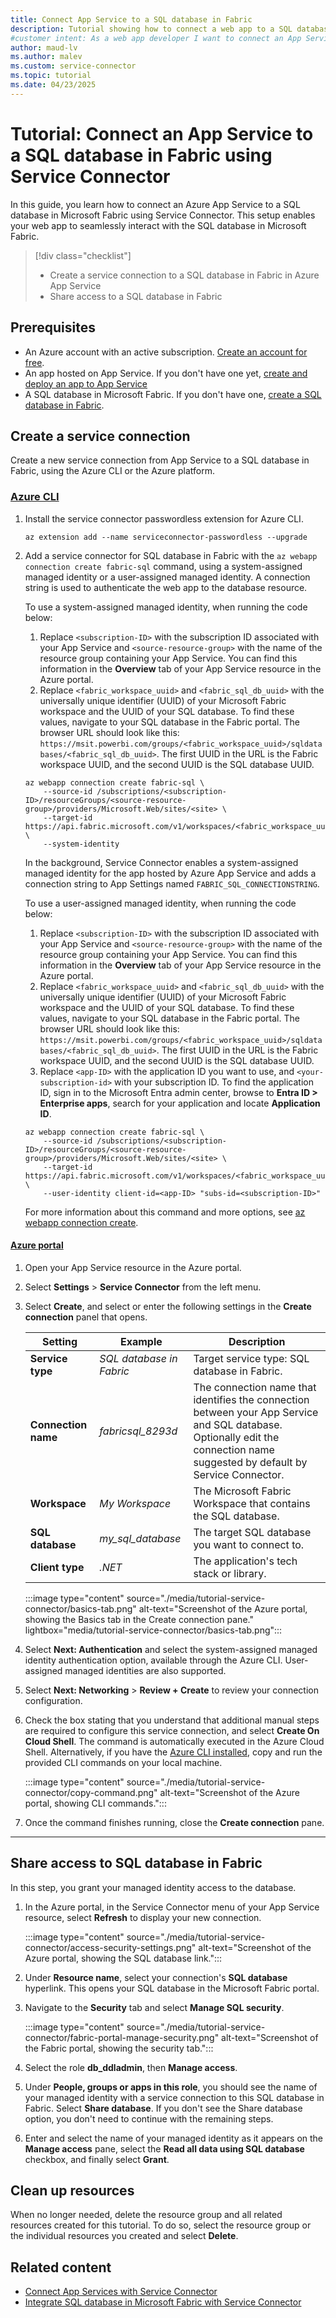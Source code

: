 ```yaml
---
title: Connect App Service to a SQL database in Fabric
description: Tutorial showing how to connect a web app to a SQL database in Microsoft Fabric using Service Connector
#customer intent: As a web app developer I want to connect an App Service resource to a SQL database in Fabric so that my app can reach the SQL database in Microsoft Fabric.
author: maud-lv
ms.author: malev
ms.custom: service-connector
ms.topic: tutorial
ms.date: 04/23/2025
---
```


# Tutorial: Connect an App Service to a SQL database in Fabric using Service Connector

In this guide, you learn how to connect an Azure App Service to a SQL database in Microsoft Fabric using Service Connector. This setup enables your web app to seamlessly interact with the SQL database in Microsoft Fabric.

> [!div class="checklist"]
> * Create a service connection to a SQL database in Fabric in Azure App Service
> * Share access to a SQL database in Fabric

## Prerequisites

* An Azure account with an active subscription. [Create an account for free](https://azure.microsoft.com/free).
* An app hosted on App Service. If you don't have one yet, [create and deploy an app to App Service](/azure/app-service/quickstart-dotnetcore)
* A SQL database in Microsoft Fabric. If you don't have one, [create a SQL database in Fabric](./create.md).

## Create a service connection

Create a new service connection from App Service to a SQL database in Fabric, using the Azure CLI or the Azure platform.

### [Azure CLI](#tab/azure-cli)

1. Install the service connector passwordless extension for Azure CLI.

    ```azurecli
    az extension add --name serviceconnector-passwordless --upgrade
    ```

1. Add a service connector for SQL database in Fabric with the `az webapp connection create fabric-sql` command, using a system-assigned managed identity or a user-assigned managed identity. A connection string is used to authenticate the web app to the database resource.
   
    To use a system-assigned managed identity, when running the code below:
    
   1. Replace `<subscription-ID>` with the subscription ID associated with your App Service and `<source-resource-group>` with the name of the resource group containing your App Service. You can find this information in the **Overview** tab of your App Service resource in the Azure portal.
   1. Replace `<fabric_workspace_uuid>` and `<fabric_sql_db_uuid>` with the universally unique identifier (UUID) of your Microsoft Fabric workspace and the UUID of your SQL database. To find these values, navigate to your SQL database in the Fabric portal. The browser URL should look like this: `https://msit.powerbi.com/groups/<fabric_workspace_uuid>/sqldatabases/<fabric_sql_db_uuid>`. The first UUID in the URL is the Fabric workspace UUID, and the second UUID is the SQL database UUID.

    ```azurecli
    az webapp connection create fabric-sql \
        --source-id /subscriptions/<subscription-ID>/resourceGroups/<source-resource-group>/providers/Microsoft.Web/sites/<site> \
        --target-id https://api.fabric.microsoft.com/v1/workspaces/<fabric_workspace_uuid>/SqlDatabases/<fabric_sql_db_uuid> \
        --system-identity
    ```

    In the background, Service Connector enables a system-assigned managed identity for the app hosted by Azure App Service and adds a connection string to App Settings named `FABRIC_SQL_CONNECTIONSTRING`.

    To use a user-assigned managed identity, when running the code below:
    
   1. Replace `<subscription-ID>` with the subscription ID associated with your App Service and `<source-resource-group>` with the name of the resource group containing your App Service. You can find this information in the **Overview** tab of your App Service resource in the Azure portal.
   1. Replace `<fabric_workspace_uuid>` and `<fabric_sql_db_uuid>` with the universally unique identifier (UUID) of your Microsoft Fabric workspace and the UUID of your SQL database. To find these values, navigate to your SQL database in the Fabric portal. The browser URL should look like this: `https://msit.powerbi.com/groups/<fabric_workspace_uuid>/sqldatabases/<fabric_sql_db_uuid>`. The first UUID in the URL is the Fabric workspace UUID, and the second UUID is the SQL database UUID.
   1. Replace `<app-ID>` with the application ID you want to use, and `<your-subscription-id>` with your subscription ID. To find the application ID, sign in to the Microsoft Entra admin center, browse to **Entra ID > Enterprise apps**, search for your application and locate **Application ID**.

    ```azurecli
    az webapp connection create fabric-sql \
        --source-id /subscriptions/<subscription-ID>/resourceGroups/<source-resource-group>/providers/Microsoft.Web/sites/<site> \
        --target-id https://api.fabric.microsoft.com/v1/workspaces/<fabric_workspace_uuid>/SqlDatabases/<fabric_sql_db_uuid> \
        --user-identity client-id=<app-ID> "subs-id=<subscription-ID>"
    ```

    For more information about this command and more options, see [az webapp connection create](/cli/azure/webapp/connection/create#az-webapp-connection-create-fabric-sql).

#### [Azure portal](#tab/az-portal)

1. Open your App Service resource in the Azure portal.
1. Select **Settings** > **Service Connector** from the left menu.
1. Select **Create**, and select or enter the following settings in the **Create connection** panel that opens.

    | Setting             | Example           | Description                                                                                                                                               |
    |---------------------|-------------------|-----------------------------------------------------------------------------------------------------------------------------------------------------------|
    | **Service type**    | *SQL database in Fabric*      | Target service type: SQL database in Fabric. |
    | **Connection name** | *fabricsql_8293d* | The connection name that identifies the connection between your App Service and SQL database. Optionally edit the connection name suggested by default by Service Connector. |
    | **Workspace**       | *My Workspace*    | The Microsoft Fabric Workspace that contains the SQL database.                                                                                            |
    | **SQL database**    | *my_sql_database* | The target SQL database you want to connect to.                                                                                                           |
    | **Client type**     | *.NET*            | The application's tech stack or library.                                                                                                                  |
        
    :::image type="content" source="./media/tutorial-service-connector/basics-tab.png" alt-text="Screenshot of the Azure portal, showing the Basics tab in the Create connection pane."  lightbox="media/tutorial-service-connector/basics-tab.png":::

1. Select **Next: Authentication** and select the system-assigned managed identity authentication option, available through the Azure CLI. User-assigned managed identities are also supported.
1. Select **Next: Networking** > **Review + Create** to review your connection configuration.
1. Check the box stating that you understand that additional manual steps are required to configure this service connection, and select **Create On Cloud Shell**. The command is automatically executed in the Azure Cloud Shell. Alternatively, if you have the [Azure CLI installed](/cli/azure/install-azure-cli-windows), copy and run the provided CLI commands on your local machine.

    :::image type="content" source="./media/tutorial-service-connector/copy-command.png" alt-text="Screenshot of the Azure portal, showing CLI commands.":::

1. Once the command finishes running, close the **Create connection** pane.
---

## Share access to SQL database in Fabric

In this step, you grant your managed identity access to the database.

1. In the Azure portal, in the Service Connector menu of your App Service resource, select **Refresh** to display your new connection.

    :::image type="content" source="./media/tutorial-service-connector/access-security-settings.png" alt-text="Screenshot of the Azure portal, showing the SQL database link.":::

1. Under **Resource name**, select your connection's **SQL database** hyperlink. This opens your SQL database in the Microsoft Fabric portal.

1. Navigate to the **Security** tab and select **Manage SQL security**.

    :::image type="content" source="./media/tutorial-service-connector/fabric-portal-manage-security.png" alt-text="Screenshot of the Fabric portal, showing the security tab.":::

1. Select the role **db_ddladmin**, then **Manage access**.
1. Under **People, groups or apps in this role**, you should see the name of your managed identity with a service connection to this SQL database in Fabric. Select **Share database**. If you don't see the Share database option, you don't need to continue with the remaining steps.
1. Enter and select the name of your managed identity as it appears on the **Manage access** pane, select the **Read all data using SQL database** checkbox, and finally select **Grant**.

## Clean up resources

When no longer needed, delete the resource group and all related resources created for this tutorial. To do so, select the resource group or the individual resources you created and select **Delete**.

## Related content

- [Connect App Services with Service Connector](/azure/service-connector/quickstart-portal-app-service-connection)
- [Integrate SQL database in Microsoft Fabric with Service Connector](/azure/service-connector/how-to-integrate-fabric-sql)
